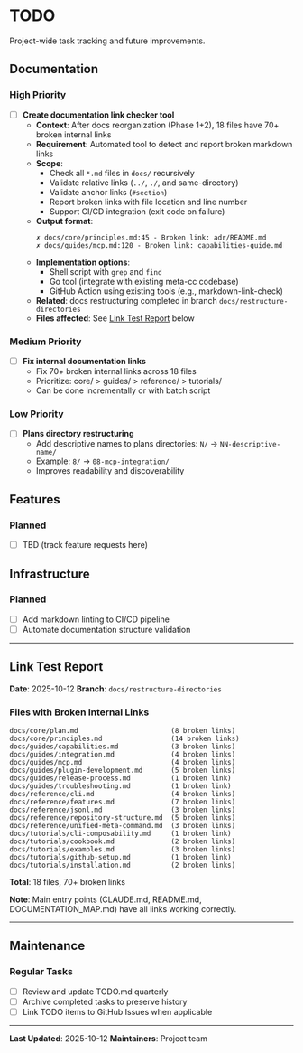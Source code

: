 # TODO

Project-wide task tracking and future improvements.

## Documentation

### High Priority

- [ ] **Create documentation link checker tool**
  - **Context**: After docs reorganization (Phase 1+2), 18 files have 70+ broken internal links
  - **Requirement**: Automated tool to detect and report broken markdown links
  - **Scope**:
    - Check all `*.md` files in `docs/` recursively
    - Validate relative links (`../`, `./`, and same-directory)
    - Validate anchor links (`#section`)
    - Report broken links with file location and line number
    - Support CI/CD integration (exit code on failure)
  - **Output format**:
    ```
    ✗ docs/core/principles.md:45 - Broken link: adr/README.md
    ✗ docs/guides/mcp.md:120 - Broken link: capabilities-guide.md
    ```
  - **Implementation options**:
    - Shell script with `grep` and `find`
    - Go tool (integrate with existing meta-cc codebase)
    - GitHub Action using existing tools (e.g., markdown-link-check)
  - **Related**: docs restructuring completed in branch `docs/restructure-directories`
  - **Files affected**: See [Link Test Report](#link-test-report) below

### Medium Priority

- [ ] **Fix internal documentation links**
  - Fix 70+ broken internal links across 18 files
  - Prioritize: core/ > guides/ > reference/ > tutorials/
  - Can be done incrementally or with batch script

### Low Priority

- [ ] **Plans directory restructuring**
  - Add descriptive names to plans directories: `N/` → `NN-descriptive-name/`
  - Example: `8/` → `08-mcp-integration/`
  - Improves readability and discoverability

## Features

### Planned

- [ ] TBD (track feature requests here)

## Infrastructure

### Planned

- [ ] Add markdown linting to CI/CD pipeline
- [ ] Automate documentation structure validation

---

## Link Test Report

**Date**: 2025-10-12
**Branch**: `docs/restructure-directories`

### Files with Broken Internal Links

```
docs/core/plan.md                       (8 broken links)
docs/core/principles.md                 (14 broken links)
docs/guides/capabilities.md             (3 broken links)
docs/guides/integration.md              (4 broken links)
docs/guides/mcp.md                      (4 broken links)
docs/guides/plugin-development.md       (5 broken links)
docs/guides/release-process.md          (1 broken link)
docs/guides/troubleshooting.md          (1 broken link)
docs/reference/cli.md                   (4 broken links)
docs/reference/features.md              (7 broken links)
docs/reference/jsonl.md                 (3 broken links)
docs/reference/repository-structure.md  (5 broken links)
docs/reference/unified-meta-command.md  (3 broken links)
docs/tutorials/cli-composability.md     (1 broken link)
docs/tutorials/cookbook.md              (2 broken links)
docs/tutorials/examples.md              (3 broken links)
docs/tutorials/github-setup.md          (1 broken link)
docs/tutorials/installation.md          (2 broken links)
```

**Total**: 18 files, 70+ broken links

**Note**: Main entry points (CLAUDE.md, README.md, DOCUMENTATION_MAP.md) have all links working correctly.

---

## Maintenance

### Regular Tasks

- [ ] Review and update TODO.md quarterly
- [ ] Archive completed tasks to preserve history
- [ ] Link TODO items to GitHub Issues when applicable

---

**Last Updated**: 2025-10-12
**Maintainers**: Project team
